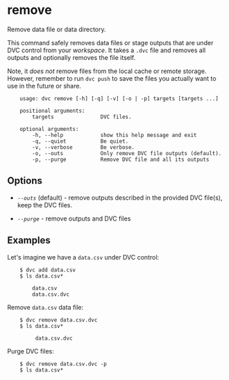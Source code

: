 # remove

Remove data file or data directory.

This command safely removes data files or stage outputs that are under DVC
control from your *workspace*. It takes a `.dvc` file and removes all outputs
and optionally removes the file itself.

Note, it *does not* remove files from the local cache or remote storage. However,
remember to run `dvc push` to save the files you actually want to use in the
future or share.

```usage
    usage: dvc remove [-h] [-q] [-v] [-o | -p] targets [targets ...]

    positional arguments:
        targets               DVC files.

    optional arguments:
        -h, --help            show this help message and exit
        -q, --quiet           Be quiet.
        -v, --verbose         Be verbose.
        -o, --outs            Only remove DVC file outputs (default).
        -p, --purge           Remove DVC file and all its outputs
```

## Options

* *`--outs`* (default) - remove outputs described in the provided DVC file(s),
keep the DVC files.

* *`--purge`* - remove outputs and DVC files

## Examples

Let's imagine we have a `data.csv` under DVC control:

```dvc
    $ dvc add data.csv
    $ ls data.csv*

        data.csv
        data.csv.dvc
```

Remove `data.csv` data file:


```dvc
    $ dvc remove data.csv.dvc
    $ ls data.csv*

         data.csv.dvc
```

Purge DVC files:

```dvc
    $ dvc remove data.csv.dvc -p
    $ ls data.csv*
```
